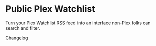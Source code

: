 # Public Plex Watchlist

Turn your Plex Watchlist RSS feed into an interface non-Plex folks can search and filter.

[Changelog](/CHANGELOG.md)
